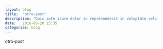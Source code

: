 ```yaml
---
layout: blog
title:  "otro-post"
description: "Duis aute irure dolor in reprehenderit in voluptate velit esse cillum dolore eu fugiat nulla pariatur."
date:   2018-08-20 15:35
categories: blog
---
```

otro-post
